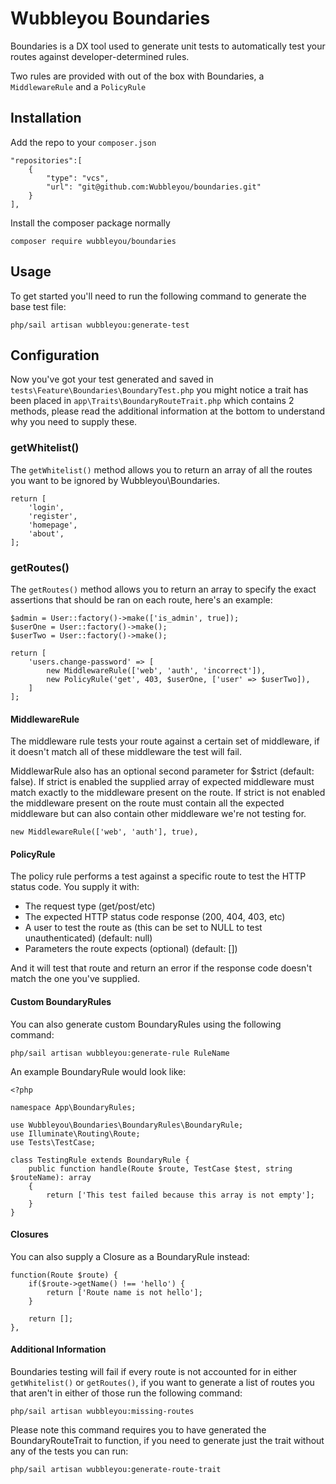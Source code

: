 # Wubbleyou Boundaries
Boundaries is a DX tool used to generate unit tests to automatically test your routes against developer-determined rules.

Two rules are provided with out of the box with Boundaries, a `MiddlewareRule` and a `PolicyRule`

## Installation
Add the repo to your `composer.json`

```
"repositories":[
    {
        "type": "vcs",
        "url": "git@github.com:Wubbleyou/boundaries.git"
    }
],
```

Install the composer package normally

```
composer require wubbleyou/boundaries
```

## Usage
To get started you'll need to run the following command to generate the base test file:
```
php/sail artisan wubbleyou:generate-test
```

## Configuration
Now you've got your test generated and saved in `tests\Feature\Boundaries\BoundaryTest.php` you might notice a trait has been placed in `app\Traits\BoundaryRouteTrait.php` which contains 2 methods, please read the additional information at the bottom to understand why you need to supply these.

### getWhitelist()
The `getWhitelist()` method allows you to return an array of all the routes you want to be ignored by Wubbleyou\Boundaries.

```
return [
    'login',
    'register',
    'homepage',
    'about',
];
```

### getRoutes()
The `getRoutes()` method allows you to return an array to specify the exact assertions that should be ran on each route, here's an example:

```
$admin = User::factory()->make(['is_admin', true]);
$userOne = User::factory()->make();
$userTwo = User::factory()->make();

return [
    'users.change-password' => [
        new MiddlewareRule(['web', 'auth', 'incorrect']),
        new PolicyRule('get', 403, $userOne, ['user' => $userTwo]),
    ]
];
```

#### MiddlewareRule
The middleware rule tests your route against a certain set of middleware, if it doesn't match all of these middleware the test will fail.

MiddlewarRule also has an optional second parameter for $strict (default: false). If strict is enabled the supplied array of expected middleware must match exactly to the middleware present on the route. If strict is not enabled the middleware present on the route must contain all the expected middleware but can also contain other middleware we're not testing for.

```
new MiddlewareRule(['web', 'auth'], true),
```

#### PolicyRule
The policy rule performs a test against a specific route to test the HTTP status code. You supply it with:

- The request type (get/post/etc)
- The expected HTTP status code response (200, 404, 403, etc)
- A user to test the route as (this can be set to NULL to test unauthenticated) (default: null)
- Parameters the route expects (optional) (default: [])

And it will test that route and return an error if the response code doesn't match the one you've supplied.

#### Custom BoundaryRules
You can also generate custom BoundaryRules using the following command:

```
php/sail artisan wubbleyou:generate-rule RuleName
```

An example BoundaryRule would look like:

```
<?php

namespace App\BoundaryRules;

use Wubbleyou\Boundaries\BoundaryRules\BoundaryRule;
use Illuminate\Routing\Route;
use Tests\TestCase;

class TestingRule extends BoundaryRule {
    public function handle(Route $route, TestCase $test, string $routeName): array
    {
        return ['This test failed because this array is not empty'];
    }
}
```

#### Closures
You can also supply a Closure as a BoundaryRule instead:

```
function(Route $route) {
    if($route->getName() !== 'hello') {
        return ['Route name is not hello'];
    }

    return [];
},
```

#### Additional Information
Boundaries testing will fail if every route is not accounted for in either `getWhitelist()` or `getRoutes()`, if you want to generate a list of routes you that aren't in either of those run the following command:

```
php/sail artisan wubbleyou:missing-routes
```

Please note this command requires you to have generated the BoundaryRouteTrait to function, if you need to generate just the trait without any of the tests you can run:

```
php/sail artisan wubbleyou:generate-route-trait
```